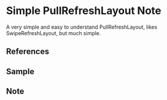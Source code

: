# Simple PullRefreshLayout Note

A very simple and easy to understand PullRefreshLayout, likes SwipeRefreshLayout, but much simple.

## References

## Sample

## Note

